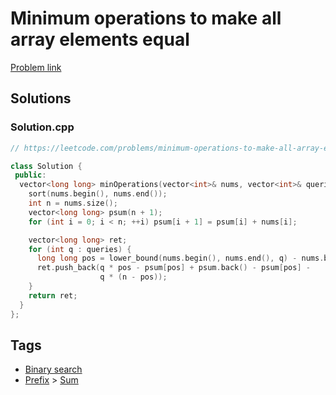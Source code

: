 # Minimum operations to make all array elements equal

[Problem link](https://leetcode.com/problems/minimum-operations-to-make-all-array-elements-equal/)

## Solutions


### Solution.cpp
```cpp
// https://leetcode.com/problems/minimum-operations-to-make-all-array-elements-equal/

class Solution {
 public:
  vector<long long> minOperations(vector<int>& nums, vector<int>& queries) {
    sort(nums.begin(), nums.end());
    int n = nums.size();
    vector<long long> psum(n + 1);
    for (int i = 0; i < n; ++i) psum[i + 1] = psum[i] + nums[i];

    vector<long long> ret;
    for (int q : queries) {
      long long pos = lower_bound(nums.begin(), nums.end(), q) - nums.begin();
      ret.push_back(q * pos - psum[pos] + psum.back() - psum[pos] -
                    q * (n - pos));
    }
    return ret;
  }
};
```
## Tags

* [Binary search](/Collections/binary-search.md#binary-search)
* [Prefix](/Collections/prefix.md#prefix) > [Sum](/Collections/prefix.md#sum)
